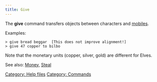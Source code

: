```yaml
---
title: Give
---
```


The **give** command transfers objects between characters and
[mobiles](mobile "wikilink").

Examples:

`> give bread beggar  [This does not improve alignment!]`
`> give 47 copper to bilbo`

Note that the monetary units (copper, silver, gold) are different for
Elves.

See also: [Money](Money "wikilink"), [Steal](Steal "wikilink")

[Category: Help files](Category:_Help_files "wikilink") [Category:
Commands](Category:_Commands "wikilink")